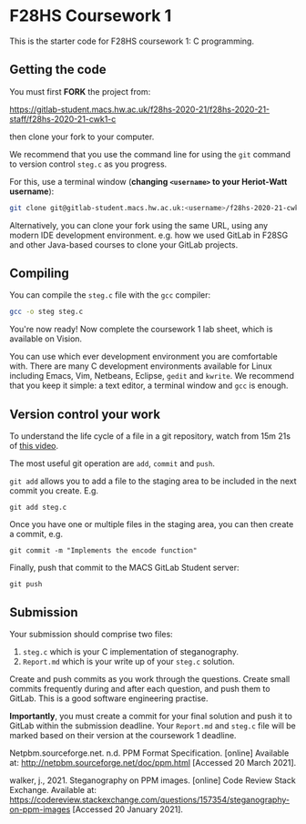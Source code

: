 # F28HS Coursework 1

This is the starter code for F28HS coursework 1: C programming.

## Getting the code

You must first **FORK** the project from:

https://gitlab-student.macs.hw.ac.uk/f28hs-2020-21/f28hs-2020-21-staff/f28hs-2020-21-cwk1-c

then clone your fork to your computer.

We recommend that you use the command line for using the `git` command
to version control `steg.c` as you progress.

For this, use a terminal window (__changing `<username>` to your
Heriot-Watt username__):

```bash
git clone git@gitlab-student.macs.hw.ac.uk:<username>/f28hs-2020-21-cwk1-c.git

```

Alternatively, you can clone your fork using the same URL, using any
modern IDE development environment. e.g. how we used GitLab in F28SG
and other Java-based courses to clone your GitLab projects. 

## Compiling

You can compile the `steg.c` file with the `gcc` compiler:

```bash
gcc -o steg steg.c

```

You're now ready! Now complete the coursework 1 lab sheet, which is
available on Vision.

You can use which ever development environment you are comfortable
with. There are many C development environments available for Linux
including Emacs, Vim, Netbeans, Eclipse, `gedit` and `kwrite`. We
recommend that you keep it simple: a text editor, a terminal window
and `gcc` is enough.

## Version control your work

To understand the life cycle of a file in a git repository, watch from
15m 21s of [this
video](https://web.microsoftstream.com/video/407df13c-18b7-4163-a1e3-90e5ceb54585?st=921).

The most useful git operation are `add`, `commit` and `push`.

`git add` allows you to add a file to the staging area to be included
in the next commit you create. E.g.

    git add steg.c

Once you have one or multiple files in the staging area, you can then
create a commit, e.g.

    git commit -m "Implements the encode function"

Finally, push that commit to the MACS GitLab Student server:

    git push

## Submission

Your submission should comprise two files:

1. `steg.c` which is your C implementation of steganography.
2. `Report.md` which is your write up of your `steg.c` solution.

Create and push commits as you work through the questions. Create
small commits frequently during and after each question, and push them
to GitLab. This is a good software engineering practise.

__Importantly__, you must create a commit for your final solution and
push it to GitLab within the submission deadline. Your `Report.md` and
`steg.c` file will be marked based on their version at the coursework
1 deadline.


Netpbm.sourceforge.net. n.d. PPM Format Specification. [online] Available at: <http://netpbm.sourceforge.net/doc/ppm.html> [Accessed 20 March 2021].

walker, j., 2021. Steganography on PPM images. [online] Code Review Stack Exchange. Available at: <https://codereview.stackexchange.com/questions/157354/steganography-on-ppm-images> [Accessed 20 January 2021].
